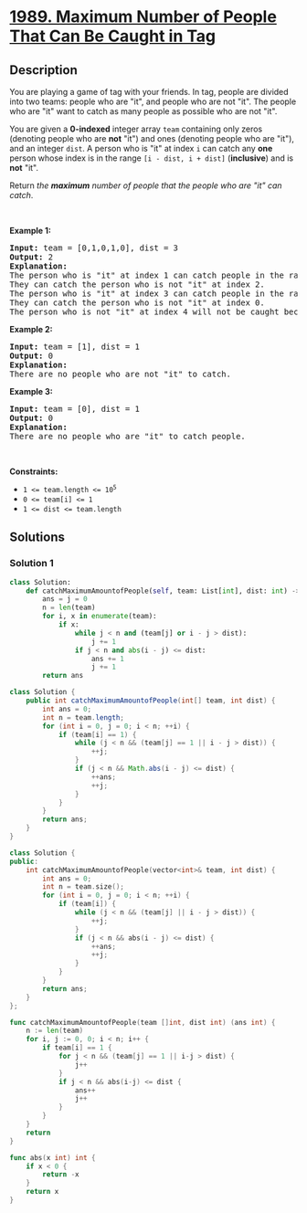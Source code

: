 # [1989. Maximum Number of People That Can Be Caught in Tag](https://leetcode.com/problems/maximum-number-of-people-that-can-be-caught-in-tag)


## Description

<p>You are playing a game of tag with your friends. In tag, people are divided into two teams: people who are &quot;it&quot;, and people who are not &quot;it&quot;. The people who are &quot;it&quot; want to catch as many people as possible who are not &quot;it&quot;.</p>

<p>You are given a <strong>0-indexed</strong> integer array <code>team</code> containing only zeros (denoting people who are <strong>not</strong> &quot;it&quot;) and ones (denoting people who are &quot;it&quot;), and an integer <code>dist</code>. A person who is &quot;it&quot; at index <code>i</code> can catch any <strong>one</strong> person whose index is in the range <code>[i - dist, i + dist]</code> (<strong>inclusive</strong>) and is <strong>not</strong> &quot;it&quot;.</p>

<p>Return <em>the <strong>maximum</strong> number of people that the people who are &quot;it&quot; can catch</em>.</p>

<p>&nbsp;</p>
<p><strong class="example">Example 1:</strong></p>

<pre>
<strong>Input:</strong> team = [0,1,0,1,0], dist = 3
<strong>Output:</strong> 2
<strong>Explanation:</strong>
The person who is &quot;it&quot; at index 1 can catch people in the range [i-dist, i+dist] = [1-3, 1+3] = [-2, 4].
They can catch the person who is not &quot;it&quot; at index 2.
The person who is &quot;it&quot; at index 3 can catch people in the range [i-dist, i+dist] = [3-3, 3+3] = [0, 6].
They can catch the person who is not &quot;it&quot; at index 0.
The person who is not &quot;it&quot; at index 4 will not be caught because the people at indices 1 and 3 are already catching one person.</pre>

<p><strong class="example">Example 2:</strong></p>

<pre>
<strong>Input:</strong> team = [1], dist = 1
<strong>Output:</strong> 0
<strong>Explanation:</strong>
There are no people who are not &quot;it&quot; to catch.
</pre>

<p><strong class="example">Example 3:</strong></p>

<pre>
<strong>Input:</strong> team = [0], dist = 1
<strong>Output:</strong> 0
<strong>Explanation:
</strong>There are no people who are &quot;it&quot; to catch people.
</pre>

<p>&nbsp;</p>
<p><strong>Constraints:</strong></p>

<ul>
	<li><code>1 &lt;= team.length &lt;= 10<sup>5</sup></code></li>
	<li><code>0 &lt;= team[i] &lt;= 1</code></li>
	<li><code>1 &lt;= dist &lt;= team.length</code></li>
</ul>

## Solutions

### Solution 1

<!-- tabs:start -->

```python
class Solution:
    def catchMaximumAmountofPeople(self, team: List[int], dist: int) -> int:
        ans = j = 0
        n = len(team)
        for i, x in enumerate(team):
            if x:
                while j < n and (team[j] or i - j > dist):
                    j += 1
                if j < n and abs(i - j) <= dist:
                    ans += 1
                    j += 1
        return ans
```

```java
class Solution {
    public int catchMaximumAmountofPeople(int[] team, int dist) {
        int ans = 0;
        int n = team.length;
        for (int i = 0, j = 0; i < n; ++i) {
            if (team[i] == 1) {
                while (j < n && (team[j] == 1 || i - j > dist)) {
                    ++j;
                }
                if (j < n && Math.abs(i - j) <= dist) {
                    ++ans;
                    ++j;
                }
            }
        }
        return ans;
    }
}
```

```cpp
class Solution {
public:
    int catchMaximumAmountofPeople(vector<int>& team, int dist) {
        int ans = 0;
        int n = team.size();
        for (int i = 0, j = 0; i < n; ++i) {
            if (team[i]) {
                while (j < n && (team[j] || i - j > dist)) {
                    ++j;
                }
                if (j < n && abs(i - j) <= dist) {
                    ++ans;
                    ++j;
                }
            }
        }
        return ans;
    }
};
```

```go
func catchMaximumAmountofPeople(team []int, dist int) (ans int) {
	n := len(team)
	for i, j := 0, 0; i < n; i++ {
		if team[i] == 1 {
			for j < n && (team[j] == 1 || i-j > dist) {
				j++
			}
			if j < n && abs(i-j) <= dist {
				ans++
				j++
			}
		}
	}
	return
}

func abs(x int) int {
	if x < 0 {
		return -x
	}
	return x
}
```

<!-- tabs:end -->

<!-- end -->
